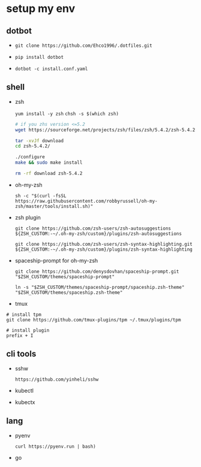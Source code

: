 # setup my env


## dotbot

* `git clone https://github.com/Ehco1996/.dotfiles.git`

* `pip install dotbot`

* `dotbot -c install.conf.yaml`

## shell

* zsh

    `yum install -y zsh`
    `chsh -s $(which zsh)`


    ```bash
    # if you zhs version <=5.2
    wget https://sourceforge.net/projects/zsh/files/zsh/5.4.2/zsh-5.4.2.tar.xz/download

    tar -xvJf download
    cd zsh-5.4.2/

    ./configure
    make && sudo make install

    rm -rf download zsh-5.4.2
    ```

* oh-my-zsh

    `sh -c "$(curl -fsSL https://raw.githubusercontent.com/robbyrussell/oh-my-zsh/master/tools/install.sh)"`

* zsh plugin

    `git clone https://github.com/zsh-users/zsh-autosuggestions ${ZSH_CUSTOM:-~/.oh-my-zsh/custom}/plugins/zsh-autosuggestions`

    `git clone https://github.com/zsh-users/zsh-syntax-highlighting.git ${ZSH_CUSTOM:-~/.oh-my-zsh/custom}/plugins/zsh-syntax-highlighting`

* spaceship-prompt for oh-my-zsh

    `git clone https://github.com/denysdovhan/spaceship-prompt.git "$ZSH_CUSTOM/themes/spaceship-prompt"`

    `ln -s "$ZSH_CUSTOM/themes/spaceship-prompt/spaceship.zsh-theme" "$ZSH_CUSTOM/themes/spaceship.zsh-theme"`


* tmux

 ```
 # install tpm
 git clone https://github.com/tmux-plugins/tpm ~/.tmux/plugins/tpm

 # install plugin
 prefix + I
 ```

## cli tools

* sshw

    `https://github.com/yinheli/sshw`

* kubectl

* kubectx

## lang


* pyenv

    `curl https://pyenv.run | bash)`
* go




